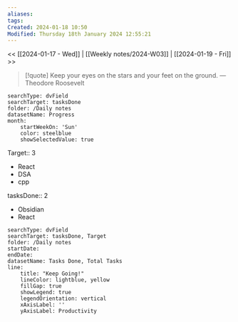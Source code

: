 ```yaml
---
aliases: 
tags: 
Created: 2024-01-18 10:50
Modified: Thursday 18th January 2024 12:55:21
---
```

<< [[2024-01-17 - Wed]] | [[Weekly notes/2024-W03]] | [[2024-01-19 - Fri]] >>


> [!quote] Keep your eyes on the stars and your feet on the ground.
> — Theodore Roosevelt


```tracker
searchType: dvField
searchTarget: tasksDone
folder: /Daily notes 
datasetName: Progress
month:
	startWeekOn: 'Sun'
	color: steelblue
	showSelectedValue: true
```


Target::  3
- React
- DSA
- cpp

tasksDone:: 2
- Obsidian
- React


```tracker
searchType: dvField
searchTarget: tasksDone, Target
folder: /Daily notes 
startDate:
endDate:
datasetName: Tasks Done, Total Tasks
line:
    title: "Keep Going!"
    lineColor: lightblue, yellow
    fillGap: true
    showLegend: true
    legendOrientation: vertical
    xAxisLabel: ''
    yAxisLabel: Productivity
```